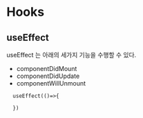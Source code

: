# Hooks



## useEffect

useEffect 는 아래의 세가지 기능을 수행할 수 있다.
- componentDidMount
- componentDidUpdate
- componentWillUnmount

```
  useEffect(()=>{
  
  })
```
